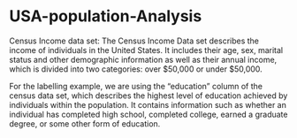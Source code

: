 # USA-population-Analysis

Census Income data set:
The Census Income Data set describes the income of individuals in the United States. It includes their age, sex, marital status and other demographic information as well as their annual income, which is divided into two categories: over $50,000 or under $50,000.                               

For the labelling example, we are using the “education” column of the census data set, which describes the highest level of education achieved by individuals within the population. It contains information such as whether an individual has completed high school, completed college, earned a graduate degree, or some other form of education.

